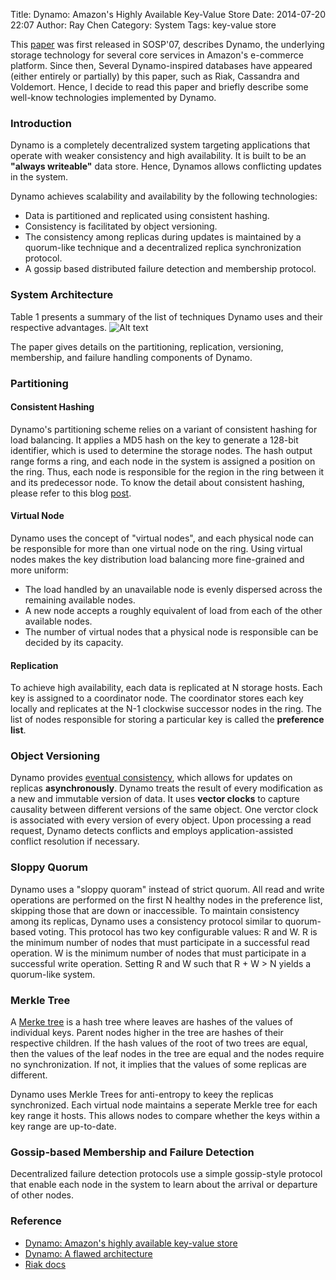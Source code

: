 Title: Dynamo: Amazon's Highly Available Key-Value Store
Date: 2014-07-20 22:07
Author: Ray Chen
Category: System
Tags: key-value store 

This [paper](http://www.allthingsdistributed.com/2007/10/amazons_dynamo.html) was first released in SOSP'07, describes Dynamo, the underlying storage technology for several core services in Amazon's e-commerce platform. Since then, Several Dynamo-inspired databases have appeared (either entirely or partially) by this paper, such as Riak, Cassandra and Voldemort. Hence, I decide to read this paper and briefly describe some well-know technologies implemented by Dynamo.

### Introduction

Dynamo is a completely decentralized system targeting applications that operate with weaker consistency and high availability. It is built to be an **"always writeable"** data store. Hence, Dynamos allows conflicting updates in the system. 

Dynamo achieves scalability and availability by the following technologies:

- Data is partitioned and replicated using consistent hashing.
- Consistency is facilitated by object versioning. 
- The consistency among replicas during updates is maintained by a quorum-like technique and a decentralized replica synchronization protocol. 
- A gossip based distributed failure detection and membership protocol. 

### System Architecture

Table 1 presents a summary of the list of techniques Dynamo uses and their respective advantages.
![Alt text](http://www.raydevblog.us/images/dynamo.jpeg)

The paper gives details on the partitioning, replication, versioning, membership, and failure handling components of Dynamo.

### Partitioning

#### Consistent Hashing

Dynamo's partitioning scheme relies on a variant of consistent hashing for load balancing. It applies a MD5 hash on the key to generate a 128-bit identifier, which is used to determine the storage nodes. The hash output range forms a ring, and each node in the system is assigned a position on the ring. Thus, each node is responsible for the region in the ring between it and its predecessor node. To know the detail about consistent hashing, please refer to this blog [post](http://www.tomkleinpeter.com/2008/03/17/programmers-toolbox-part-3-consistent-hashing).

#### Virtual Node

Dynamo uses the concept of "virtual nodes", and each physical node can be responsible for more than one virtual node on the ring. Using virtual nodes makes the key distribution load balancing more fine-grained and more uniform:

- The load handled by an unavailable node is evenly dispersed across the remaining available nodes.
- A new node accepts a roughly equivalent of load from each of the other available nodes.
- The number of virtual nodes that a physical node is responsible can be decided by its capacity.

#### Replication

To achieve high availability, each data is replicated at N storage hosts. Each key is assigned to a coordinator node. The coordinator stores each key locally and replicates at the N-1 clockwise successor nodes in the ring. The list of nodes responsible for storing a particular key is called the **preference list**.

### Object Versioning

Dynamo provides [eventual consistency](http://en.wikipedia.org/wiki/Eventual_consistency), which allows for updates on replicas **asynchronously**. Dynamo treats the result of every modification as a new and immutable version of data. It uses **vector clocks** to capture causality between different versions of the same object. One verctor clock is associated with every version of every object. Upon processing a read request, Dynamo detects conflicts and employs application-assisted conflict resolution if necessary. 

### Sloppy Quorum

Dynamo uses a "sloppy quoram" instead of strict quorum. All read and write operations are performed on the first N healthy nodes in the preference list, skipping those that are down or inaccessible. To maintain consistency among its replicas, Dynamo uses a consistency protocol similar to quorum-based voting. This protocol has two key configurable values: R and W. R is the minimum number of nodes that must participate in a successful read operation. W is the minimum number of nodes that must participate in a successful write operation. Setting R and W such that R + W > N yields a quorum-like system. 

### Merkle Tree

A [Merke tree](http://en.wikipedia.org/wiki/Merkle_tree) is a hash tree where leaves are hashes of the values of individual keys. Parent nodes higher in the tree are hashes of their respective children. If the hash values of the root of two trees are equal, then the values of the leaf nodes in the tree are equal and the nodes require no synchronization. If not, it implies that the values of some replicas are different. 

Dynamo uses Merkle Trees for anti-entropy to keey the replicas synchronized. Each virtual node maintains a seperate Merkle tree for each key range it hosts. This allows nodes to compare whether the keys within a key range are up-to-date.

### Gossip-based Membership and Failure Detection

Decentralized failure detection protocols use a simple gossip-style protocol that enable each node in the system to learn about the arrival or departure of other nodes.

### Reference

- [Dynamo: Amazon's highly available key-value store](http://muratbuffalo.blogspot.com/2010/11/dynamo-amazons-highly-available-key.html)
- [Dynamo: A flawed architecture](http://jsensarma.com/blog/?p=55)
- [Riak docs](http://docs.basho.com/riak/1.3.2/references/dynamo/)
